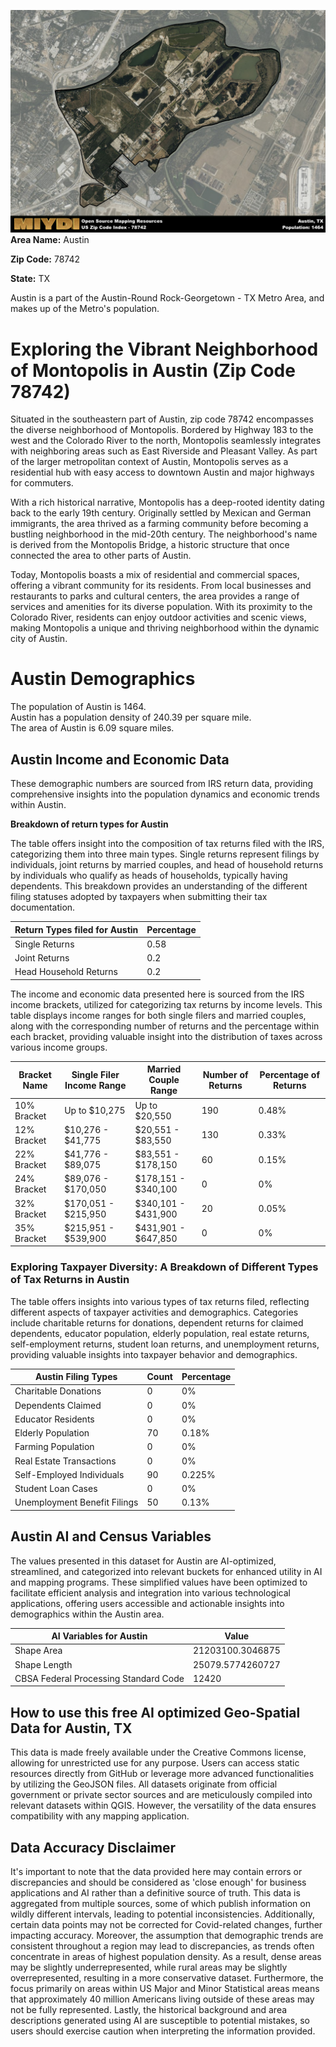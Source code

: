 ![Image Alt Text](../_images/78742.png)
**Area Name:** Austin

**Zip Code:** 78742

**State:** TX

Austin is a part of the Austin-Round Rock-Georgetown - TX Metro Area, and makes up  of the Metro's population.  

# Exploring the Vibrant Neighborhood of Montopolis in Austin (Zip Code 78742)

Situated in the southeastern part of Austin, zip code 78742 encompasses the diverse neighborhood of Montopolis. Bordered by Highway 183 to the west and the Colorado River to the north, Montopolis seamlessly integrates with neighboring areas such as East Riverside and Pleasant Valley. As part of the larger metropolitan context of Austin, Montopolis serves as a residential hub with easy access to downtown Austin and major highways for commuters.

With a rich historical narrative, Montopolis has a deep-rooted identity dating back to the early 19th century. Originally settled by Mexican and German immigrants, the area thrived as a farming community before becoming a bustling neighborhood in the mid-20th century. The neighborhood's name is derived from the Montopolis Bridge, a historic structure that once connected the area to other parts of Austin.

Today, Montopolis boasts a mix of residential and commercial spaces, offering a vibrant community for its residents. From local businesses and restaurants to parks and cultural centers, the area provides a range of services and amenities for its diverse population. With its proximity to the Colorado River, residents can enjoy outdoor activities and scenic views, making Montopolis a unique and thriving neighborhood within the dynamic city of Austin.

# Austin Demographics

The population of Austin is 1464.  
Austin has a population density of 240.39 per square mile.  
The area of Austin is 6.09 square miles.  

## Austin Income and Economic Data

These demographic numbers are sourced from IRS return data, providing comprehensive insights into the population dynamics and economic trends within Austin.

**Breakdown of return types for Austin**

The table offers insight into the composition of tax returns filed with the IRS, categorizing them into three main types. Single returns represent filings by individuals, joint returns by married couples, and head of household returns by individuals who qualify as heads of households, typically having dependents. This breakdown provides an understanding of the different filing statuses adopted by taxpayers when submitting their tax documentation.

| Return Types filed for Austin                              | Percentage          |
|----------------------------------------------------------|---------------------|
| Single Returns                                            | 0.58 |
| Joint Returns                                             | 0.2 |
| Head Household Returns                                    | 0.2 |

The income and economic data presented here is sourced from the IRS income brackets, utilized for categorizing tax returns by income levels. This table displays income ranges for both single filers and married couples, along with the corresponding number of returns and the percentage within each bracket, providing valuable insight into the distribution of taxes across various income groups.

| Bracket Name       | Single Filer Income Range | Married Couple Range | Number of Returns | Percentage of Returns |
|--------------------|----------------------------|----------------------|-------------------|-----------------------|
| 10% Bracket        | Up to $10,275              | Up to $20,550        | 190 | 0.48% |
| 12% Bracket        | $10,276 - $41,775          | $20,551 - $83,550    | 130 | 0.33% |
| 22% Bracket        | $41,776 - $89,075          | $83,551 - $178,150   | 60 | 0.15% |
| 24% Bracket        | $89,076 - $170,050         | $178,151 - $340,100  | 0 | 0% |
| 32% Bracket        | $170,051 - $215,950        | $340,101 - $431,900  | 20 | 0.05% |
| 35% Bracket        | $215,951 - $539,900        | $431,901 - $647,850  | 0 | 0% |

### Exploring Taxpayer Diversity: A Breakdown of Different Types of Tax Returns in Austin

The table offers insights into various types of tax returns filed, reflecting different aspects of taxpayer activities and demographics. Categories include charitable returns for donations, dependent returns for claimed dependents, educator population, elderly population, real estate returns, self-employment returns, student loan returns, and unemployment returns, providing valuable insights into taxpayer behavior and demographics.

| Austin Filing Types                    | Count | Percentage |
|--------------------------------------|-------|------------|
| Charitable Donations                 | 0 | 0% |
| Dependents Claimed                   | 0 | 0% |
| Educator Residents                   | 0 | 0% |
| Elderly Population                   | 70 | 0.18% |
| Farming Population                   | 0 | 0% |
| Real Estate Transactions             | 0 | 0% |
| Self-Employed Individuals            | 90 | 0.225% |
| Student Loan Cases                   | 0 | 0% |
| Unemployment Benefit Filings         | 50 | 0.13% |

## Austin AI and Census Variables

The values presented in this dataset for Austin are AI-optimized, streamlined, and categorized into relevant buckets for enhanced utility in AI and mapping programs. These simplified values have been optimized to facilitate efficient analysis and integration into various technological applications, offering users accessible and actionable insights into demographics within the Austin area.

| AI Variables for Austin | Value |
|-------------|-------|
| Shape Area | 21203100.3046875 |
| Shape Length | 25079.5774260727 |
| CBSA Federal Processing Standard Code | 12420 |

## How to use this free AI optimized Geo-Spatial Data for Austin, TX

This data is made freely available under the Creative Commons license, allowing for unrestricted use for any purpose. Users can access static resources directly from GitHub or leverage more advanced functionalities by utilizing the GeoJSON files. All datasets originate from official government or private sector sources and are meticulously compiled into relevant datasets within QGIS. However, the versatility of the data ensures compatibility with any mapping application.

## Data Accuracy Disclaimer
It's important to note that the data provided here may contain errors or discrepancies and should be considered as 'close enough' for business applications and AI rather than a definitive source of truth. This data is aggregated from multiple sources, some of which publish information on wildly different intervals, leading to potential inconsistencies. Additionally, certain data points may not be corrected for Covid-related changes, further impacting accuracy. Moreover, the assumption that demographic trends are consistent throughout a region may lead to discrepancies, as trends often concentrate in areas of highest population density. As a result, dense areas may be slightly underrepresented, while rural areas may be slightly overrepresented, resulting in a more conservative dataset. Furthermore, the focus primarily on areas within US Major and Minor Statistical areas means that approximately 40 million Americans living outside of these areas may not be fully represented. Lastly, the historical background and area descriptions generated using AI are susceptible to potential mistakes, so users should exercise caution when interpreting the information provided.
